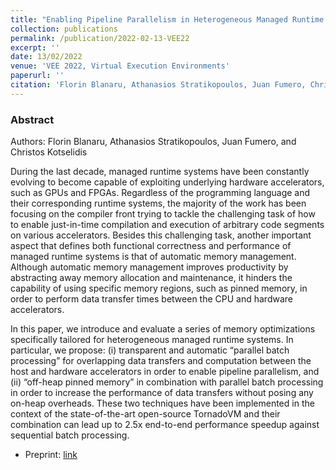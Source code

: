 ```yaml
---
title: "Enabling Pipeline Parallelism in Heterogeneous Managed Runtime Environments via Batch Processing"
collection: publications
permalink: /publication/2022-02-13-VEE22
excerpt: ''
date: 13/02/2022
venue: 'VEE 2022, Virtual Execution Environments'
paperurl: ''
citation: 'Florin Blanaru, Athanasios Stratikopoulos, Juan Fumero, Christos Kotselidis. VEE 2022.' 
---
```


### Abstract

Authors: Florin Blanaru, Athanasios Stratikopoulos, Juan Fumero, and Christos Kotselidis


During the last decade, managed runtime systems have been constantly evolving to become capable of exploiting underlying hardware accelerators, such as GPUs and FPGAs. Regardless of the programming language and their corresponding runtime systems, the majority of the work has been focusing on the compiler front trying to tackle the challenging task of how to enable just-in-time compilation and execution of arbitrary code segments on various accelerators. Besides this challenging task, another important aspect that defines both functional correctness and performance of managed runtime systems is that of automatic memory management. Although automatic memory management improves productivity by abstracting away memory allocation and maintenance, it hinders the capability of using specific memory regions, such as pinned memory, in order to perform data transfer times between the CPU and hardware accelerators.

In this paper, we introduce and evaluate a series of memory optimizations specifically tailored for heterogeneous managed runtime systems. In particular, we propose: (i) transparent and automatic “parallel batch processing” for overlapping data transfers and computation between the host and hardware accelerators in order to enable pipeline parallelism, and (ii) “off-heap pinned memory” in combination with parallel batch processing in order to increase the performance of data transfers without posing any on-heap overheads. These two techniques have been implemented in the context of the state-of-the-art open-source TornadoVM and their combination can lead up to 2.5x end-to-end performance speedup against sequential batch processing.


* Preprint: [link](https://www.research.manchester.ac.uk/portal/en/publications/enabling-pipeline-parallelism-in-heterogeneous-managed-runtime-environments-via-batch-processing(690bb1ce-badc-45a9-89c5-05a5cfcad45f).html)


